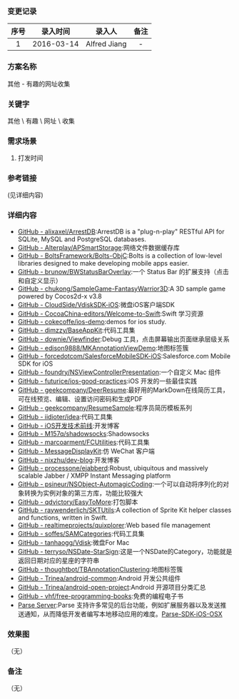 ### 变更记录

| 序号 | 录入时间 | 录入人 | 备注 |
|:--------:|:--------:|:--------:|:--------:|
| 1 | 2016-03-14 | Alfred Jiang | - |

### 方案名称

其他 - 有趣的网址收集

### 关键字

其他 \ 有趣 \ 网址 \ 收集

### 需求场景

1. 打发时间

### 参考链接
(见详细内容)

### 详细内容

* [GitHub - alixaxel/ArrestDB](https://github.com/alixaxel/ArrestDB):ArrestDB is a "plug-n-play" RESTful API for SQLite, MySQL and PostgreSQL databases.
* [GitHub - Alterplay/APSmartStorage](https://github.com/Alterplay/APSmartStorage):网络文件数据缓存库
* [GitHub - BoltsFramework/Bolts-ObjC](https://github.com/BoltsFramework/Bolts-ObjC):Bolts is a collection of low-level libraries designed to make developing mobile apps easier. 
* [GitHub - brunow/BWStatusBarOverlay](https://github.com/brunow/BWStatusBarOverlay):一个 Status Bar 的扩展支持（点击和自定义显示）
* [GitHub - chukong/SampleGame-FantasyWarrior3D](https://github.com/chukong/SampleGame-FantasyWarrior3D):A 3D sample game powered by Cocos2d-x v3.8
* [GitHub - CloudSide/VdiskSDK-iOS](https://github.com/CloudSide/VdiskSDK-iOS):微盘iOS客户端SDK
* [GitHub - CocoaChina-editors/Welcome-to-Swift](https://github.com/CocoaChina-editors/Welcome-to-Swift):Swift 学习资源
* [GitHub - cokecoffe/ios-demo](https://github.com/cokecoffe/ios-demo):demos for ios study.
* [GitHub - dimzzy/BaseAppKit](https://github.com/dimzzy/BaseAppKit):代码工具集
* [GitHub - downie/Viewfinder](https://github.com/downie/Viewfinder):Debug 工具，点击屏幕输出页面继承层级关系
* [GitHub - edison9888/MKAnnotationViewDemo](https://github.com/edison9888/MKAnnotationViewDemo):地图标签簇
* [GitHub - forcedotcom/SalesforceMobileSDK-iOS](https://github.com/forcedotcom/SalesforceMobileSDK-iOS):Salesforce.com Mobile SDK for iOS
* [GitHub - foundry/NSViewControllerPresentation](https://github.com/foundry/NSViewControllerPresentation):一个自定义 Mac 组件
* [GitHub - futurice/ios-good-practices](https://github.com/futurice/ios-good-practices):iOS 开发的一些最佳实践
* [GitHub - geekcompany/DeerResume](https://github.com/geekcompany/DeerResume):最好用的MarkDown在线简历工具，可在线预览、编辑、设置访问密码和生成PDF
* [GitHub - geekcompany/ResumeSample](https://github.com/geekcompany/ResumeSample):程序员简历模板系列
* [GitHub - iidioter/idea](https://github.com/iidioter/idea):代码工具集
* [GitHub - iOS开发技术前线](https://github.com/bboyfeiyu/iOS-tech-frontier):开发博客
* [GitHub - M157q/shadowsocks](https://github.com/M157q/shadowsocks):Shadowsocks
* [GitHub - marcoarment/FCUtilities](https://github.com/marcoarment/FCUtilities):代码工具集
* [GitHub - MessageDisplayKit](https://github.com/xhzengAIB/MessageDisplayKit):仿 WeChat 客户端
* [GitHub - nixzhu/dev-blog](https://github.com/nixzhu/dev-blog):开发博客
* [GitHub - processone/ejabberd](https://github.com/processone/ejabberd):Robust, ubiquitous and massively scalable Jabber / XMPP Instant Messaging platform
* [GitHub - psineur/NSObject-AutomagicCoding](https://github.com/psineur/NSObject-AutomagicCoding):一个可以自动将序列化的对象转换为实例对象的第三方库，功能比较强大
* [GitHub - qdvictory/EasyToMore](https://github.com/qdvictory/EasyToMore):打包脚本
* [GitHub - raywenderlich/SKTUtils](https://github.com/raywenderlich/SKTUtils):A collection of Sprite Kit helper classes and functions, written in Swift.
* [GitHub - realtimeprojects/quixplorer](https://github.com/realtimeprojects/quixplorer):Web based file management
* [GitHub - soffes/SAMCategories](https://github.com/soffes/SAMCategories):代码工具集
* [GitHub - tanhaogg/Vdisk](https://github.com/tanhaogg/Vdisk):微盘For Mac
* [GitHub - terryso/NSDate-StarSign](https://github.com/terryso/NSDate-StarSign):这是一个NSDate的Category，功能就是返回日期对应的星座的字符串
* [GitHub - thoughtbot/TBAnnotationClustering](https://github.com/thoughtbot/TBAnnotationClustering):地图标签簇
* [GitHub - Trinea/android-common](https://github.com/Trinea/android-common):Android 开发公共组件
* [GitHub - Trinea/android-open-project](https://github.com/Trinea/android-open-project):Android 开源项目分类汇总
* [GitHub - vhf/free-programming-books](https://github.com/vhf/free-programming-books):免费的编程电子书
* [Parse Server](https://parse.com/):Parse 支持许多常见的后台功能，例如扩展服务器以及发送推送通知，从而降低开发者编写本地移动应用的难度。[Parse-SDK-iOS-OSX](https://github.com/ParsePlatform/Parse-SDK-iOS-OSX)

### 效果图
（无）

### 备注
（无）
